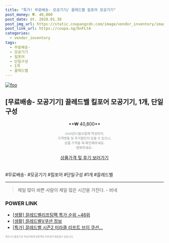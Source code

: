 ```yaml
--- 
title: "특가! 무료배송- 모공기기/ 끌레드벨 킬포어 모공기기" 
post_money: ₩. 40,800 
post_date: dt. 2020.01.30 
post_img_url: https://static.coupangcdn.com/image/vendor_inventory/images/2019/09/25/19/5/65b9a9e4-0f2a-4cc2-abc6-b6b5f28f8367.jpg 
post_link_url: https://coupa.ng/bnFLtA 
categories: 
  - vendor_inventory 
tags: 
  - 무료배송- 
  - 모공기기 
  - 킬포어 
  - 단일구성 
  - 1개 
  - 끌레드벨 
--- 
```

[![foo](https://static.coupangcdn.com/image/vendor_inventory/images/2019/09/25/19/5/65b9a9e4-0f2a-4cc2-abc6-b6b5f28f8367.jpg)](https://coupa.ng/bnFLtA) 

## [무료배송- 모공기기] 끌레드벨 킬포어 모공기기, 1개, 단일구성 
<p style="text-align: center;">**₩ 40,800**</p> 
<p style="text-align: center;"><span style="color: #898c8f; font-family: Georgia,Times,serif; font-size: 0.75em;">2020년01월30일에 작성되어, <br>가격변동 및 추가할인이 있을 수 있으니,<br> 상품 가격을 꼭!확인해주세요.<br>행복하세요~</span> 
</p>	 
<div markdown="0" style="text-align: center;"><a href="https://coupa.ng/bnFLtA" class="btn btn--success">상품가격 및 후기 보러가기</a></div> 
<br><br> 
  #무료배송- #모공기기 #킬포어 #단일구성 #1개 #끌레드벨 
<hr> 

> 제일 많이 바쁜 사람이 제일 많은 시간을 가진다. - 비네 


### POWER LINK

* <a href="https://blog.naver.com/sakai111/221789835021" target="_blank"> [생활] 끌레드벨리프팅팩 특가 순위 ~46위</a>
* <a href="https://blog.naver.com/sakai111/221766345895" target="_blank"> [생활] 끌레드벨V쿠션 정보 </a>
* <a href="https://blog.naver.com/santokki14/221790756949" target="_blank">[특가] 끌레드벨 시즌2 미라클 리프트 브이 쿠션...</a>

<span style="color: #898c8f; font-family: Georgia,Times,serif; font-size: 0.55em;">파트너스활동으로 작성자에게 일정액의 커미션이 제공될수 있습니다.</span> 
